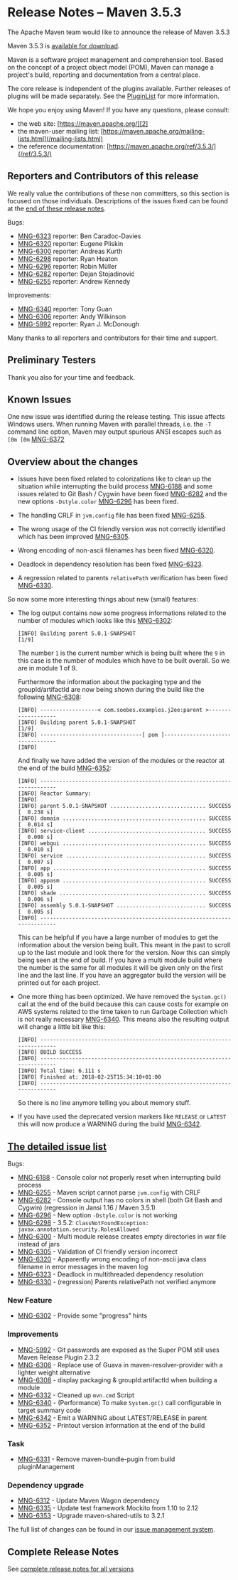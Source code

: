 <!-- 
 Licensed to the Apache Software Foundation (ASF) under one
 or more contributor license agreements.  See the NOTICE file
 distributed with this work for additional information
 regarding copyright ownership.  The ASF licenses this file
 to you under the Apache License, Version 2.0 (the
 "License"); you may not use this file except in compliance
 with the License.  You may obtain a copy of the License at

   http://www.apache.org/licenses/LICENSE-2.0

 Unless required by applicable law or agreed to in writing,
 software distributed under the License is distributed on an
 "AS IS" BASIS, WITHOUT WARRANTIES OR CONDITIONS OF ANY
 KIND, either express or implied.  See the License for the
 specific language governing permissions and limitations
 under the License.
-->

# Release Notes &#x2013; Maven 3.5.3

The Apache Maven team would like to announce the release of Maven 3.5.3

Maven 3.5.3 is [available for download][0].

Maven is a software project management and comprehension tool. Based on the concept of a project object model (POM), Maven can manage a project's build, reporting and documentation from a central place.

The core release is independent of the plugins available. Further releases of plugins will be made separately. See the [PluginList][1] for more information.

We hope you enjoy using Maven! If you have any questions, please consult:

- the web site: [https://maven.apache.org/][2]
- the maven-user mailing list: [https://maven.apache.org/mailing-lists.html](/mailing-lists.html)
- the reference documentation: [https://maven.apache.org/ref/3.5.3/](/ref/3.5.3/)

## Reporters and Contributors of this release

We really value the contributions of these non committers, so this section is focused on those individuals. Descriptions of the issues fixed can be found at the [end of these release notes](#Details).

Bugs:

- [MNG-6323][] reporter: Ben Caradoc-Davies
- [MNG-6320][] reporter: Eugene Pliskin
- [MNG-6300][] reporter: Andreas Kurth
- [MNG-6298][] reporter: Ryan Heaton
- [MNG-6296][] reporter: Robin Müller
- [MNG-6282][] reporter: Dejan Stojadinović
- [MNG-6255][] reporter: Andrew Kennedy

Improvements:

- [MNG-6340][] reporter: Tony Guan
- [MNG-6306][] reporter: Andy Wilkinson
- [MNG-5992][] reporter: Ryan J. McDonough

Many thanks to all reporters and contributors for their time and support.

## Preliminary Testers

Thank you also for your time and feedback.

## Known Issues

One new issue was identified during the release testing. This issue affects Windows users. When running Maven with parallel threads, i.e. the `-T` command line option, Maven may output spurious ANSI escapes such as `[0m [0m` [MNG-6372][]

## Overview about the changes

- Issues have been fixed related to colorizations like to clean up the situation while interrupting the build process [MNG-6188][] and some issues related to Git Bash / Cygwin have been fixed [MNG-6282][] and the new options `-Dstyle.color` [MNG-6296][] has been fixed.

- The handling CRLF in `jvm.config` file has been fixed [MNG-6255][].

- The wrong usage of the CI friendly version was not correctly identified which has been improved [MNG-6305][].

- Wrong encoding of non-ascii filenames has been fixed [MNG-6320][].

- Deadlock in dependency resolution has been fixed [MNG-6323][].

- A regression related to parents `relativePath` verification has been fixed [MNG-6330][].

So now some more interesting things about new (small) features:

- The log output contains now some progress informations related to the number of modules which looks like this [MNG-6302][]:

  ```
  [INFO] Building parent 5.0.1-SNAPSHOT                                     [1/9]
  ```

  The number `1` is the current number which is being built where the `9` in this case is the number of modules which have to be built overall. So we are in module 1 of 9.

  Furthermore the information about the packaging type and the groupId/artifactId are now being shown during the build like the following [MNG-6308][]:

  ```
  [INFO] ------------------< com.soebes.examples.j2ee:parent >-------------------
  [INFO] Building parent 5.0.1-SNAPSHOT                                     [1/9]
  [INFO] --------------------------------[ pom ]---------------------------------
  [INFO]
  ```

  And finally we have added the version of the modules or the reactor at the end of the build [MNG-6352]:

  ```
  [INFO] ------------------------------------------------------------------------
  [INFO] Reactor Summary:
  [INFO]
  [INFO] parent 5.0.1-SNAPSHOT .............................. SUCCESS [  0.238 s]
  [INFO] domain ............................................. SUCCESS [  0.014 s]
  [INFO] service-client ..................................... SUCCESS [  0.008 s]
  [INFO] webgui ............................................. SUCCESS [  0.010 s]
  [INFO] service ............................................ SUCCESS [  0.007 s]
  [INFO] app ................................................ SUCCESS [  0.005 s]
  [INFO] appasm ............................................. SUCCESS [  0.005 s]
  [INFO] shade .............................................. SUCCESS [  0.006 s]
  [INFO] assembly 5.0.1-SNAPSHOT ............................ SUCCESS [  0.005 s]
  [INFO] ------------------------------------------------------------------------
  ```

  This can be helpful if you have a large number of modules to get the information about the version being built. This meant in the past to scroll up to the last module and look there for the version. Now this can simply being seen at the end of build. If you have a multi module build where the number is the same for all modules it will be given only on the first line and the last line. If you have an aggregator build the version will be printed out for each project.

- One more thing has been optimized. We have removed the `System.gc()` call at the end of the build because this can cause costs for example on AWS systems related to the time taken to run Garbage Collection which is not really necessary [MNG-6340][]. This means also the resulting output will change a little bit like this:

  ```
  [INFO] ------------------------------------------------------------------------
  [INFO] BUILD SUCCESS
  [INFO] ------------------------------------------------------------------------
  [INFO] Total time: 6.111 s
  [INFO] Finished at: 2018-02-25T15:34:10+01:00
  [INFO] ------------------------------------------------------------------------
  ```

  So there is no line anymore telling you about memory stuff.

- If you have used the deprecated version markers like `RELEASE` or `LATEST` this will now produce a WARNING during the build [MNG-6342][].

## [The detailed issue list](#details)

Bugs:

- [MNG-6188][] - Console color not properly reset when interrupting build process
- [MNG-6255][] - Maven script cannot parse `jvm.config` with CRLF
- [MNG-6282][] - Console output has no colors in shell (both Git Bash and Cygwin) (regression in Jansi 1.16 / Maven 3.5.1)
- [MNG-6296][] - New option `-Dstyle.color` is not working
- [MNG-6298][] - 3.5.2: `ClassNotFoundException: javax.annotation.security.RolesAllowed`
- [MNG-6300][] - Multi module release creates empty directories in war file instead of jars
- [MNG-6305][] - Validation of CI friendly version incorrect
- [MNG-6320][] - Apparently wrong encoding of non-ascii java class filename in error messages in the maven log
- [MNG-6323][] - Deadlock in multithreaded dependency resolution
- [MNG-6330][] - (regression) Parents relativePath not verified anymore

### New Feature

- [MNG-6302][] - Provide some "progress" hints

### Improvements

- [MNG-5992][] - Git passwords are exposed as the Super POM still uses Maven Release Plugin 2.3.2
- [MNG-6306][] - Replace use of Guava in maven-resolver-provider with a lighter weight alternative
- [MNG-6308][] - display packaging & groupId:artifactId when building a module
- [MNG-6332][] - Cleaned up `mvn.cmd` Script
- [MNG-6340][] - (Performance) To make `System.gc()` call configurable in target summary code
- [MNG-6342][] - Emit a WARNING about LATEST/RELEASE in parent
- [MNG-6352][] - Printout version information at the end of the build

### Task

- [MNG-6331][] - Remove maven-bundle-pugin from build pluginManagement

### Dependency upgrade

- [MNG-6312][] - Update Maven Wagon dependency
- [MNG-6335][] - Update test framework Mockito from 1.10 to 2.12
- [MNG-6353][] - Upgrade maven-shared-utils to 3.2.1

The full list of changes can be found in our [issue management system](https://issues.apache.org/jira/secure/ReleaseNote.jspa?projectId=12316922&version=12341428).

## Complete Release Notes

See [complete release notes for all versions][5]

[0]: ../../download.html
[1]: ../../plugins/index.html
[2]: https://maven.apache.org/
[4]: https://issues.apache.org/jira/secure/ReleaseNote.jspa?projectId=12316922&amp;version=12341428
[5]: ../../docs/history.html
[MNG-5992]: https://issues.apache.org/jira/browse/MNG-5992
[MNG-6188]: https://issues.apache.org/jira/browse/MNG-6188
[MNG-6255]: https://issues.apache.org/jira/browse/MNG-6255
[MNG-6282]: https://issues.apache.org/jira/browse/MNG-6282
[MNG-6296]: https://issues.apache.org/jira/browse/MNG-6296
[MNG-6298]: https://issues.apache.org/jira/browse/MNG-6298
[MNG-6300]: https://issues.apache.org/jira/browse/MNG-6300
[MNG-6302]: https://issues.apache.org/jira/browse/MNG-6302
[MNG-6305]: https://issues.apache.org/jira/browse/MNG-6305
[MNG-6306]: https://issues.apache.org/jira/browse/MNG-6306
[MNG-6308]: https://issues.apache.org/jira/browse/MNG-6308
[MNG-6312]: https://issues.apache.org/jira/browse/MNG-6312
[MNG-6320]: https://issues.apache.org/jira/browse/MNG-6320
[MNG-6323]: https://issues.apache.org/jira/browse/MNG-6323
[MNG-6330]: https://issues.apache.org/jira/browse/MNG-6330
[MNG-6331]: https://issues.apache.org/jira/browse/MNG-6331
[MNG-6332]: https://issues.apache.org/jira/browse/MNG-6332
[MNG-6335]: https://issues.apache.org/jira/browse/MNG-6335
[MNG-6340]: https://issues.apache.org/jira/browse/MNG-6340
[MNG-6342]: https://issues.apache.org/jira/browse/MNG-6342
[MNG-6352]: https://issues.apache.org/jira/browse/MNG-6352
[MNG-6353]: https://issues.apache.org/jira/browse/MNG-6353
[MNG-6372]: https://issues.apache.org/jira/browse/MNG-6372
